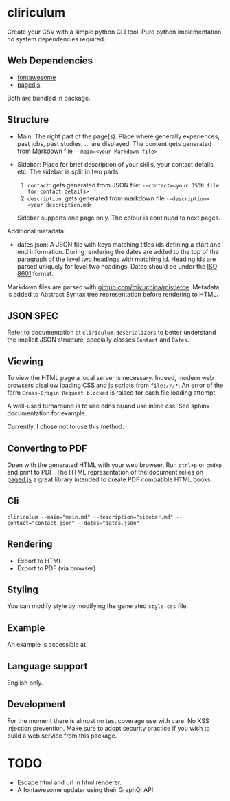 # cliriculum

Create your CSV with a simple python CLI tool.
Pure python implementation no system dependencies required.

## Web Dependencies

* [fontawesome](https://fontawesome.com/)
* [pagedjs](https://pagedjs.org/)

Both are bundled in package.

## Structure

* Main: The right part of the page(s). Place where generally experiences, past jobs, past studies, ... are displayed.
  The content gets generated from Markdown file `--main=<your Markdown file>` 
* Sidebar: Place for brief description of your skills, your contact details etc.
  The sidebar is split in two parts:
  1) `contact`: gets generated from JSON file: `--contact=<your JSON file for contact details>`
  2) `description`: gets generated from markdown file `--description=<your description.md>`

  Sidebar supports one page only. The colour is continued to next pages. 

Additional metadata:

* dates.json: A JSON file with keys matching titles ids defining a start and end information. During rendering the dates are added to the top of the paragraph of the level two headings with matching id.
Heading ids are parsed uniquely for level two headings. Dates should be under the
[ISO 8601](https://en.wikipedia.org/wiki/ISO_8601) format.

Markdown files are parsed with [github.com/miyuchina/mistletoe](https://github.com/miyuchina/mistletoe).
Metadata is added to Abstract Syntax tree representation before rendering to HTML.

## JSON SPEC

Refer to documentation at `cliriculum.deserializers` to better understand
the implicit JSON structure, specially classes `Contact` and `Dates`.

## Viewing

To view the HTML page a local server is necessary.
Indeed, modern web browsers disallow
loading CSS and js scripts from `file:///*`. 
An error of the form `Cross-Origin Request blocked` is raised
for each file loading attempt.

A well-used turnaround is to use cdns or/and use
inline css. See sphinx documentation for example.

Currently, I chose not to use this method.


## Converting to PDF

Open with the generated HTML with your web browser.
Run `ctrl+p` or `cmd+p` and print to PDF.
The HTML representation of the document relies
on [paged.js](https://pagedjs.org/) a great library
intended to create PDF compatible HTML books.  

## Cli

```
cliriculum --main="main.md" --description="sidebar.md" --contact="contact.json" --dates="dates.json"
```

## Rendering

* Export to HTML
* Export to PDF (via browser)

## Styling

You can modify style by modifying the generated `style.css` file.

## Example

An example is accessible at [](example/index.html)

## Language support

English only.

## Development

For the moment there is almost no test coverage use with care.
No XSS injection prevention.
Make sure to adopt security practice if you wish to build a web service from
this package.


# TODO

* Escape html and url in html renderer.
* A fontawesome updater using their GraphQl API.
